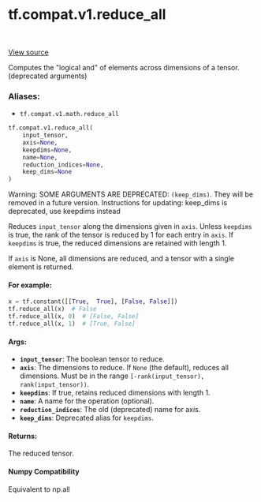 <div itemscope itemtype="http://developers.google.com/ReferenceObject">
<meta itemprop="name" content="tf.compat.v1.reduce_all" />
<meta itemprop="path" content="Stable" />
</div>

# tf.compat.v1.reduce_all

<!-- Insert buttons -->

<table class="tfo-notebook-buttons tfo-api" align="left">
</table>

<a target="_blank" href="/code/stable/tensorflow/python/ops/math_ops.py">View source</a>



<!-- Start diff -->
Computes the "logical and" of elements across dimensions of a tensor. (deprecated arguments)

### Aliases:

* `tf.compat.v1.math.reduce_all`


``` python
tf.compat.v1.reduce_all(
    input_tensor,
    axis=None,
    keepdims=None,
    name=None,
    reduction_indices=None,
    keep_dims=None
)
```



<!-- Placeholder for "Used in" -->

Warning: SOME ARGUMENTS ARE DEPRECATED: `(keep_dims)`. They will be removed in a future version.
Instructions for updating:
keep_dims is deprecated, use keepdims instead

Reduces `input_tensor` along the dimensions given in `axis`.
Unless `keepdims` is true, the rank of the tensor is reduced by 1 for each
entry in `axis`. If `keepdims` is true, the reduced dimensions
are retained with length 1.

If `axis` is None, all dimensions are reduced, and a
tensor with a single element is returned.

#### For example:



```python
x = tf.constant([[True,  True], [False, False]])
tf.reduce_all(x)  # False
tf.reduce_all(x, 0)  # [False, False]
tf.reduce_all(x, 1)  # [True, False]
```

#### Args:


* <b>`input_tensor`</b>: The boolean tensor to reduce.
* <b>`axis`</b>: The dimensions to reduce. If `None` (the default), reduces all
  dimensions. Must be in the range `[-rank(input_tensor),
  rank(input_tensor))`.
* <b>`keepdims`</b>: If true, retains reduced dimensions with length 1.
* <b>`name`</b>: A name for the operation (optional).
* <b>`reduction_indices`</b>: The old (deprecated) name for axis.
* <b>`keep_dims`</b>: Deprecated alias for `keepdims`.


#### Returns:

The reduced tensor.




#### Numpy Compatibility
Equivalent to np.all


